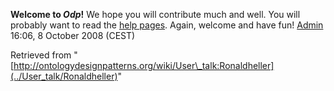 __Welcome to _Odp_!__ We hope you will contribute much and well. 
You will probably want to read the [help pages](http://ontologydesignpatterns.org/wiki/Help:Contents "Help:Contents"). Again, welcome and have fun! [Admin](http://ontologydesignpatterns.org/wiki/index.php?title=User:Admin&action=edit&redlink=1 "User:Admin (not yet written)") 16:06, 8 October 2008 (CEST)





Retrieved from "[http://ontologydesignpatterns.org/wiki/User\_talk:Ronaldheller](../User_talk/Ronaldheller)"